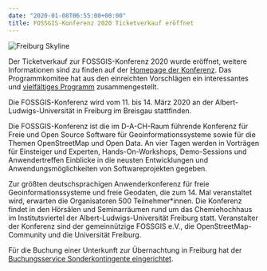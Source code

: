 ```yaml
---
date: "2020-01-08T06:55:00+00:00"
title: FOSSGIS-Konferenz 2020 Ticketverkauf eröffnet
---
```


![Freiburg Skyline](/news/legacy/freiburg-skyline.png)

Der Ticketverkauf zur FOSSGIS-Konferenz 2020 wurde eröffnet, weitere Informationen sind zu finden auf der [Homepage der Konferenz](https://www.fossgis-konferenz.de/2020/anmeldung).
Das Programmkomitee hat aus den einreichten Vorschlägen ein interessantes und [vielfältiges Programm](https://www.fossgis-konferenz.de/2020/programm) zusammengestellt.

Die FOSSGIS-Konferenz wird vom 11. bis 14. März 2020 an der Albert-Ludwigs-Universität in Freiburg im Breisgau stattfinden. 

Die FOSSGIS-Konferenz ist die im  D-A-CH-Raum führende Konferenz für Freie und Open Source Software für Geoinformationssysteme sowie für die Themen OpenStreetMap und Open Data. An vier Tagen werden in Vorträgen für Einsteiger und Experten, Hands-On-Workshops, Demo-Sessions und Anwendertreffen Einblicke in die neusten Entwicklungen und Anwendungsmöglichkeiten von Softwareprojekten gegeben. 

Zur größten deutschsprachigen Anwenderkonferenz für freie Geoinformationssysteme und freie Geodaten, die zum 14. Mal veranstaltet wird, erwarten die Organisatoren 500 Teilnehmer*innen. Die Konferenz findet in den Hörsälen und Seminarräumen rund um das Chemiehochhaus im Institutsviertel der Albert-Ludwigs-Universität Freiburg statt. Veranstalter der Konferenz sind der gemeinnützige FOSSGIS e.V., die OpenStreetMap-Community und die Universität Freiburg. 

Für die Buchung einer Unterkunft zur Übernachtung in Freiburg hat der [Buchungsservice Sonderkontingente eingerichtet](https://tportal.toubiz.de/FOSSGIS2020/ukv/?doSearch=1&ukv_result_order=1&date_from=11.03.2020&date_to=14.03.2020&number_adult[]=1&rate=FIT00020070546746388&reset=1).
